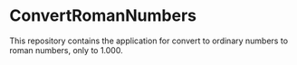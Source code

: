 ConvertRomanNumbers
===================

This repository contains the application for convert to ordinary numbers to roman numbers, only to 1.000.
